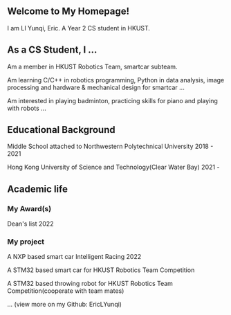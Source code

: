 ## Welcome to My Homepage!

I am LI Yunqi, Eric. A Year 2 CS student in HKUST.

## As a CS Student, I ...

Am a member in HKUST Robotics Team, smartcar subteam.

Am learning C/C++ in robotics programming, Python in data analysis, image processing and hardware & mechanical design for smartcar ...

Am interested in playing badminton, practicing skills for piano and playing with robots ...

## Educational Background 

Middle School attached to Northwestern Polytechnical University 2018 - 2021

Hong Kong University of Science and Technology(Clear Water Bay) 2021 - 

## Academic life 

### My Award(s)

Dean's list 2022

### My project

A NXP based smart car Intelligent Racing 2022

A STM32 based smart car for HKUST Robotics Team Competition 

A STM32 based throwing robot for HKUST Robotics Team Competition(cooperate with team mates)

... (view more on my Github: EricLYunqi)


